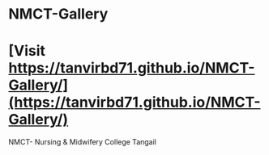 # NMCT-Gallery
# [Visit https://tanvirbd71.github.io/NMCT-Gallery/](https://tanvirbd71.github.io/NMCT-Gallery/)
 NMCT- Nursing & Midwifery College Tangail

